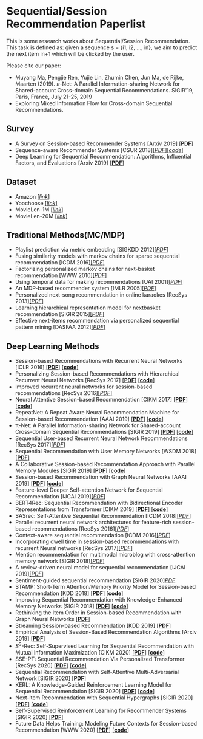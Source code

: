 # Sequential/Session Recommendation Paperlist 

This is some research works about Sequential/Session Recommendation. This task is defined as: given a sequence s = {i1, i2, ..., in}, we aim to predict the next item in+1 which will be clicked by the user.

Please cite our paper: 
- Muyang Ma, Pengjie Ren, Yujie Lin, Zhumin Chen, Jun Ma, de Rijke, Maarten (2019). $\pi$-Net: A Parallel Information-sharing Network for Shared-account Cross-domain Sequential Recommendations. SIGIR'19, Paris, France, July 21-25, 2019
- Exploring Mixed Information Flow for Cross-domain Sequential Recommendations.


## Survey
- A Survey on Session-based Recommender Systems [Arxiv 2019] [[__PDF__]](https://arxiv.org/abs/1902.04864)
- Sequence-aware Recommender Systems [CSUR 2018][[_PDF_]](https://arxiv.org/pdf/1802.08452.pdf)[[_code_]](https://github.com/mquad/sars_tutorial)
- Deep Learning for Sequential Recommendation: Algorithms, Influential Factors, and Evaluations [Arxiv 2019] [[__PDF__]](https://arxiv.org/abs/1905.01997)

## Dataset
- Amazon [[_link_]](http://jmcauley.ucsd.edu/data/amazon/)
- Yoochoose [[_link_]](https://2015.recsyschallenge.com/challenge.html)
- MovieLen-1M [[_link_]](https://grouplens.org/datasets/movielens/1m/)
- MovieLen-20M [[_link_]](https://grouplens.org/datasets/movielens/20m/)

## Traditional Methods(MC/MDP)

- Playlist prediction via metric embedding [SIGKDD 2012][[_PDF_]](http://www.cs.cornell.edu/~jlmo/kdd12.pdf)
- Fusing similarity models with markov chains for sparse sequential recommendation [ICDM 2016][[_PDF_]](https://cseweb.ucsd.edu/~jmcauley/pdfs/icdm16a.pdf)
- Factorizing personalized markov chains for next-basket recommendation [WWW 2010][[_PDF_]](http://ramb.ethz.ch/CDstore/www2010/www/p811.pdf)
- Using temporal data for making recommendations [UAI 2001][[_PDF_]](https://arxiv.org/ftp/arxiv/papers/1301/1301.2320.pdf)
- An MDP-based recommender system [IMLR 2005][[_PDF_]](https://www.jmlr.org/papers/volume6/shani05a/shani05a.pdf)
- Personalized next-song recommendation in online karaokes [RecSys 2013][[_PDF_]](https://dl.acm.org/doi/10.1145/2507157.2507215)
- Learning hierarchical representation model for nextbasket recommendation [SIGIR 2015][[_PDF_]](https://dl.acm.org/doi/10.1145/2766462.2767694)
- Effective next-items recommendation via personalized sequential pattern mining [DASFAA 2012][[_PDF_]](https://www.researchgate.net/publication/262275934_Effective_Next-Items_Recommendation_via_Personalized_Sequential_Pattern_Mining)

## Deep Learning Methods

- Session-based Recommendations with Recurrent Neural Networks [ICLR 2016] [[__PDF__]](https://arxiv.org/pdf/1511.06939) [[__code__]](https://github.com/hidasib/GRU4Rec)
- Personalizing Session-based Recommendations with Hierarchical Recurrent Neural Networks [RecSys 2017] [[__PDF__]](https://arxiv.org/pdf/1706.04148) [[__code__]](https://github.com/mquad/hgru4rec)
- Improved recurrent neural networks for session-based recommendations [RecSys 2016][[_PDF_]](https://arxiv.org/abs/1606.08117)
- Neural Attentive Session-based Recommendation [CIKM 2017] [[__PDF__]](https://arxiv.org/pdf/1711.04725) [[__code__]](https://github.com/lijingsdu/sessionRec_NARM)
- RepeatNet: A Repeat Aware Neural Recommendation Machine for Session-based Recommendation [AAAI 2019] [[__PDF__]](https://arxiv.org/abs/1812.02646) [[__code__]](https://github.com/PengjieRen/RepeatNet)
- π-Net: A Parallel Information-sharing Network for Shared-account Cross-domain Sequential Recommendations [SIGIR 2019] [[__PDF__]](https://dl.acm.org/doi/10.1145/3331184.3331200) [[__code__]](https://bitbucket.org/Catherine_Ma/sigir2019_muyang_recommendation/)
- Sequential User-based Recurrent Neural Network Recommendations [RecSys 2017][[_PDF_]](https://cseweb.ucsd.edu/classes/fa17/cse291-b/reading/p152-donkers.pdf)
- Sequential Recommendation with User Memory Networks [WSDM 2018] [[__PDF__]](https://dl.acm.org/doi/abs/10.1145/3159652.3159668)
- A Collaborative Session-based Recommendation Approach with Parallel Memory Modules [SIGIR 2019] [[__PDF__]](https://dl.acm.org/doi/abs/10.1145/3331184.3331210) [[__code__]](https://github.com/wmeirui/CSRM_SIGIR2019)
- Session-based Recommendation with Graph Neural Networks [AAAI 2019] [[__PDF__]](https://arxiv.org/pdf/1811.00855) [[__code__]](https://github.com/CRIPAC-DIG/SR-GNN)
- Feature-level Deeper Self-attention Network for Sequential Recommendation [IJCAI 2019][[_PDF_]](https://www.ijcai.org/Proceedings/2019/0600.pdf)
- BERT4Rec: Sequential Recommendation with Bidirectional Encoder Representations from Transformer [CIKM 2019] [[__PDF__]](https://arxiv.org/abs/1904.06690) [[__code__]](https://github.com/FeiSun/BERT4Rec)
- SASrec: Self-Attentive Sequential Recommendation [ICDM 2018][[_PDF_]](https://arxiv.org/abs/1808.09781)
- Parallel recurrent neural network architectures for feature-rich session-based recommendations [RecSys 2016][[_PDF_]](https://dl.acm.org/doi/10.1145/2959100.2959167)
- Context-aware sequential recommendation [ICDM 2016][[_PDF_]](https://arxiv.org/abs/1609.05787)
- Incorporating dwell time in session-based recommendations with recurrent Neural networks [RecSys 2017][[_PDF_]](http://ceur-ws.org/Vol-1922/paper11.pdf)
- Mention recommendation for multimodal microblog with cross-attention memory network [SIGIR 2018][[_PDF_]](https://dl.acm.org/doi/10.1145/3209978.3210026)
- A review-driven neural model for sequential recommendation [IJCAI 2019][[_PDF_]](https://arxiv.org/abs/1907.00590)
- Sentiment-guided sequential recommendation [SIGIR 2020][_PDF_](https://dl.acm.org/doi/pdf/10.1145/3397271.3401330)
- STAMP: Short-Term Attention/Memory Priority Model for Session-based Recommendation [KDD 2018] [[__PDF__]](https://dl.acm.org/ft_gateway.cfm?id=3219950&type=pdf) [[__code__]](https://github.com/uestcnlp/STAMP)
- Improving Sequential Recommendation with Knowledge-Enhanced Memory Networks [SIGIR 2018] [[__PDF__]](https://dl.acm.org/doi/abs/10.1145/3209978.3210017) [[__code__]](https://github.com/RUCDM/KSR) 
- Rethinking the Item Order in Session-based Recommendation with Graph Neural Networks [[__PDF__]](https://arxiv.org/abs/1911.11942)
- Streaming Session-based Recommendation [KDD 2019] [[__PDF__]](https://dl.acm.org/doi/abs/10.1145/3292500.3330839)
- Empirical Analysis of Session-Based Recommendation Algorithms [Arxiv 2019] [[__PDF__]](https://arxiv.org/pdf/1910.12781)
- $S^3$-Rec: Self-Supervised Learning for Sequential Recommendation with Mutual Information Maximization [CIKM 2020] [[__PDF__]](https://arxiv.org/abs/2008.07873) [[__code__]](https://github.com/aHuiWang/CIKM2020-S3Rec)
- SSE-PT: Sequential Recommendation Via Personalized Transformer [RecSys 2020] [[__PDF__]](https://dl.acm.org/doi/pdf/10.1145/3383313.3412258) [[__code__]](https://github.com/SSE-PT/SSE-PT)
- Sequential Recommendation with Self-Attentive Multi-Adversarial Network [SIGIR 2020] [[__PDF__]](https://arxiv.org/abs/2005.10602)
- KERL: A Knowledge-Guided Reinforcement Learning Model for Sequential Recommendation [SIGIR 2020] [[__PDF__]](https://github.com/fanyubupt/KERL) [[__code__]](https://github.com/fanyubupt/KERL)
- Next-item Recommendation with Sequential Hypergraphs [SIGIR 2020] [[__PDF__]](http://people.tamu.edu/~jwang713/pubs/HyperRec-sigir2020.pdf) [[__code__]](https://github.com/wangjlgz/HyperRec)
- Self-Supervised Reinforcement Learning for Recommender Systems [SIGIR 2020] [[__PDF__]](https://arxiv.org/abs/2006.05779)
- Future Data Helps Training: Modeling Future Contexts for Session-based Recommendation [WWW 2020] [[__PDF__]](https://arxiv.org/abs/1906.04473) [[__code__]](https://github.com/fajieyuan/grec)
